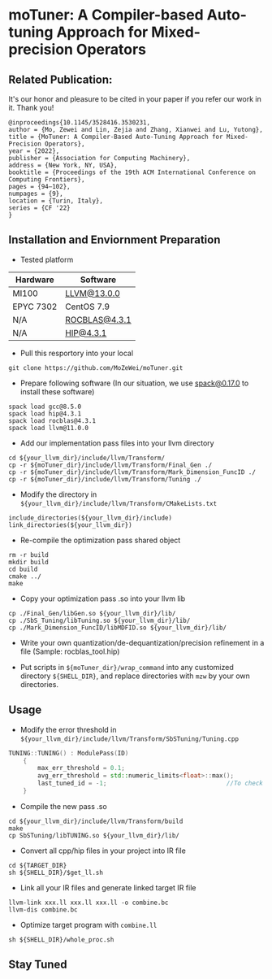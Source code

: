 # moTuner: A Compiler-based Auto-tuning Approach for Mixed-precision Operators

## Related Publication:

It's our honor and pleasure to be cited in your paper if you refer our work in it. Thank you!

``` 
@inproceedings{10.1145/3528416.3530231,
author = {Mo, Zewei and Lin, Zejia and Zhang, Xianwei and Lu, Yutong},
title = {MoTuner: A Compiler-Based Auto-Tuning Approach for Mixed-Precision Operators},
year = {2022},
publisher = {Association for Computing Machinery},
address = {New York, NY, USA},
booktitle = {Proceedings of the 19th ACM International Conference on Computing Frontiers},
pages = {94–102},
numpages = {9},
location = {Turin, Italy},
series = {CF '22}
} 
```

## Installation and Enviornment Preparation

* Tested platform

| Hardware | Software |
| ---- | ---- |
| MI100 | LLVM@13.0.0 |
| EPYC 7302 | CentOS 7.9 |
| N/A | ROCBLAS@4.3.1 | 
| N/A | HIP@4.3.1 |

* Pull this resportory into your local 

```shell
git clone https://github.com/MoZeWei/moTuner.git
```

* Prepare following software (In our situation, we use spack@0.17.0 to install these software)
```shell
spack load gcc@8.5.0
spack load hip@4.3.1
spack load rocblas@4.3.1
spack load llvm@11.0.0
```

* Add our implementation pass files into your llvm directory
```shell
cd ${your_llvm_dir}/include/llvm/Transform/
cp -r ${moTuner_dir}/include/llvm/Transform/Final_Gen ./
cp -r ${moTuner_dir}/include/llvm/Transform/Mark_Dimension_FuncID ./
cp -r ${moTuner_dir}/include/llvm/Transform/Tuning ./
```

* Modify the directory in ``` ${your_llvm_dir}/include/llvm/Transform/CMakeLists.txt ```

```shell
include_directories(${your_llvm_dir}/include)
link_directories(${your_llvm_dir})
```

* Re-compile the optimization pass shared object
```shell
rm -r build
mkdir build 
cd build 
cmake ../
make
```

* Copy your optimization pass .so into your llvm lib
```shell
cp ./Final_Gen/libGen.so ${your_llvm_dir}/lib/
cp ./SbS_Tuning/libTuning.so ${your_llvm_dir}/lib/
cp ./Mark_Dimension_FuncID/libMDFID.so ${your_llvm_dir}/lib/
```

* Write your own quantization/de-dequantization/precision refinement in a file (Sample: rocblas_tool.hip)

* Put scripts in ```${moTuner_dir}/wrap_command``` into any customized directory `${SHELL_DIR}`, and replace directories with `mzw` by your own directories.


## Usage

* Modify the error threshold in `${your_llvm_dir}/include/llvm/Transform/SbSTuning/Tuning.cpp`
```C++
TUNING::TUNING() : ModulePass(ID)
    {
        max_err_threshold = 0.1;
        avg_err_threshold = std::numeric_limits<float>::max();
        last_tuned_id = -1;                                 //To check when first tuning
    }
```

* Compile the new pass .so
```shell
cd ${your_llvm_dir}/include/llvm/Transform/build
make
cp SbSTuning/libTUNING.so ${your_llvm_dir}/lib/
```
* Convert all cpp/hip files in your project into IR file
```shell
cd ${TARGET_DIR}
sh ${SHELL_DIR}/$get_ll.sh
```

* Link all your IR files and generate linked target IR file
```shell
llvm-link xxx.ll xxx.ll xxx.ll -o combine.bc
llvm-dis combine.bc
```

* Optimize target program with ```combine.ll```
```shell
sh ${SHELL_DIR}/whole_proc.sh
```

## Stay Tuned
